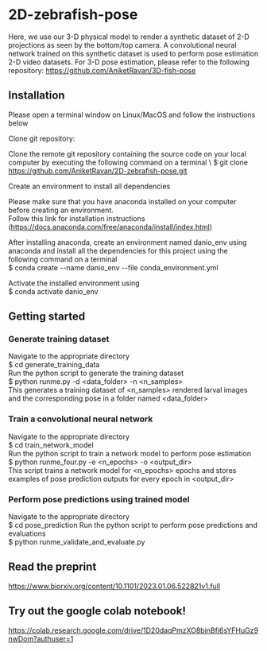 # 2D-zebrafish-pose

Here, we use our 3-D physical model to render a synthetic dataset of 2-D projections as seen by the bottom/top camera. A convolutional neural network trained on this synthetic dataset is used to perform pose estimation 2-D video datasets. For 3-D pose estimation, please refer to the following repository:
https://github.com/AniketRavan/3D-fish-pose


## Installation

Please open a terminal window on Linux/MacOS and follow the instructions below

Clone git repository:

Clone the remote git repository containing the source code on your local computer by executing the following command on a terminal \ 
$ git clone https://github.com/AniketRavan/2D-zebrafish-pose.git

Create an environment to install all dependencies

Please make sure that you have anaconda installed on your computer before creating an environment. \
Follow this link for installation instructions (https://docs.anaconda.com/free/anaconda/install/index.html)

After installing anaconda, create an environment named danio_env using anaconda and install all the dependencies for this project using the following command on a terminal \
$ conda create --name danio_env --file conda_environment.yml

Activate the installed environment using \
$ conda activate danio_env

## Getting started

### Generate training dataset

Navigate to the appropriate directory \
$ cd generate_training_data \
Run the python script to generate the training dataset \
$ python runme.py -d <data_folder> -n <n_samples> \
This generates a training dataset of <n_samples> rendered larval images and the corresponding pose in a folder named <data_folder>

### Train a convolutional neural network

Navigate to the appropriate directory \
$ cd train_network_model \
Run the python script to train a network model to perform pose estimation \
$ python runme_four.py -e <n_epochs> -o <output_dir> \
This script trains a network model for <n_epochs> epochs and stores examples of pose prediction outputs for every epoch in <output_dir>

### Perform pose predictions using trained model

Navigate to the appropriate directory \
$ cd pose_prediction 
Run the python script to perform pose predictions and evaluations \
$ python runme_validate_and_evaluate.py

## Read the preprint
https://www.biorxiv.org/content/10.1101/2023.01.06.522821v1.full

## Try out the google colab notebook!
https://colab.research.google.com/drive/1D20daqPmzXO8bjnBfi6sYFHuGz9nwDom?authuser=1
